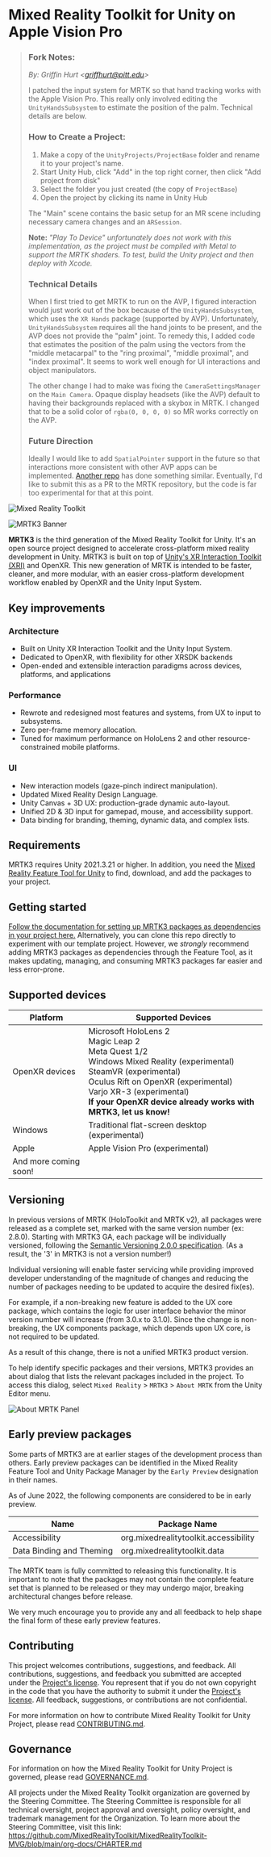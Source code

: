 # Mixed Reality Toolkit for Unity on Apple Vision Pro

> ### Fork Notes:
> *By: Griffin Hurt &lt;griffhurt@pitt.edu&gt;*
>
> I patched the input system for MRTK so that hand tracking works with the Apple Vision Pro. This really only involved editing the `UnityHandsSubsystem` to estimate the position of the palm. Technical details are below.
> ### How to Create a Project:
> 1. Make a copy of the `UnityProjects/ProjectBase` folder and rename it to your project's name.
> 2. Start Unity Hub, click "Add" in the top right corner, then click "Add project from disk"
> 3. Select the folder you just created (the copy of `ProjectBase`)
> 4. Open the project by clicking its name in Unity Hub
>
> The "Main" scene contains the basic setup for an MR scene including necessary camera changes and an `ARSession`.
> 
> **Note:** *"Play To Device" unfortunately does not work with this implementation, as the project must be compiled with Metal to support the MRTK shaders. To test, build the Unity project and then deploy with Xcode.*
> ### Technical Details
> When I first tried to get MRTK to run on the AVP, I figured interaction would just work out of the box because of the `UnityHandsSubsystem`, which uses the `XR Hands` package (supported by AVP). Unfortunately, `UnityHandsSubsystem` requires all the hand joints to be present, and the AVP does not provide the "palm" joint. To remedy this, I added code that estimates the position of the palm using the vectors from the "middle metacarpal" to the "ring proximal", "middle proximal", and "index proximal". It seems to work well enough for UI interactions and object manipulators.
>
> The other change I had to make was fixing the `CameraSettingsManager` on the `Main Camera`. Opaque display headsets (like the AVP) default to having their backgrounds replaced with a skybox in MRTK. I changed that to be a solid color of `rgba(0, 0, 0, 0)` so MR works correctly on the AVP.
> ### Future Direction
> Ideally I would like to add `SpatialPointer` support in the future so that interactions more consistent with other AVP apps can be implemented. [Another repo](https://github.com/jelmer3000/MixedRealityToolkit-Unity-PolySpatial/tree/wip-polyspatial-visionOS-support) has done something similar. Eventually, I'd like to submit this as a PR to the MRTK repository, but the code is far too experimental for that at this point.

![Mixed Reality Toolkit](./Images/MRTK_Unity_header.png)

![MRTK3 Banner](./Images/MRTK3_banner.png)

**MRTK3** is the third generation of the Mixed Reality Toolkit for Unity. It's an open source project designed to accelerate cross-platform mixed reality development in Unity. MRTK3 is built on top of [Unity's XR Interaction Toolkit (XRI)](https://docs.unity3d.com/Packages/com.unity.xr.interaction.toolkit@2.1/manual/index.html) and OpenXR. This new generation of MRTK is intended to be faster, cleaner, and more modular, with an easier cross-platform development workflow enabled by OpenXR and the Unity Input System.

## Key improvements

### Architecture

* Built on Unity XR Interaction Toolkit and the Unity Input System.
* Dedicated to OpenXR, with flexibility for other XRSDK backends
* Open-ended and extensible interaction paradigms across devices, platforms, and applications

### Performance

* Rewrote and redesigned most features and systems, from UX to input to subsystems.
* Zero per-frame memory allocation.
* Tuned for maximum performance on HoloLens 2 and other resource-constrained mobile platforms.

### UI

* New interaction models (gaze-pinch indirect manipulation).
* Updated Mixed Reality Design Language.
* Unity Canvas + 3D UX: production-grade dynamic auto-layout.
* Unified 2D & 3D input for gamepad, mouse, and accessibility support.
* Data binding for branding, theming, dynamic data, and complex lists.

## Requirements

MRTK3 requires Unity 2021.3.21 or higher. In addition, you need the [Mixed Reality Feature Tool for Unity](https://aka.ms/mrfeaturetool) to find, download, and add the packages to your project.

## Getting started

[Follow the documentation for setting up MRTK3 packages as dependencies in your project here.](https://learn.microsoft.com/windows/mixed-reality/mrtk-unity/mrtk3-overview/getting-started/setting-up/setup-new-project) Alternatively, you can clone this repo directly to experiment with our template project. However, we *strongly* recommend adding MRTK3 packages as dependencies through the Feature Tool, as it makes updating, managing, and consuming MRTK3 packages far easier and less error-prone.

## Supported devices

| Platform | Supported Devices |
|---|---|
| OpenXR devices | Microsoft HoloLens 2 <br> Magic Leap 2 <br> Meta Quest 1/2 <br> Windows Mixed Reality (experimental) <br> SteamVR (experimental) <br> Oculus Rift on OpenXR (experimental) <br> Varjo XR-3 (experimental) <br> **If your OpenXR device already works with MRTK3, let us know!**
| Windows | Traditional flat-screen desktop (experimental)
| Apple | Apple Vision Pro (experimental) |
| And more coming soon! |

## Versioning

In previous versions of MRTK (HoloToolkit and MRTK v2), all packages were released as a complete set, marked with the same version number (ex: 2.8.0). Starting with MRTK3 GA, each package will be individually versioned, following the [Semantic Versioning 2.0.0 specification](https://semver.org/spec/v2.0.0.html). (As a result, the '3' in MRTK3 is not a version number!)


Individual versioning will enable faster servicing while providing improved developer understanding of the magnitude of changes and reducing the number of packages needing to be updated to acquire the desired fix(es).

For example, if a non-breaking new feature is added to the UX core package, which contains the logic for user interface behavior the minor version number will increase (from 3.0.x to 3.1.0). Since the change is non-breaking, the UX components package, which depends upon UX core, is not required to be updated. 

As a result of this change, there is not a unified MRTK3 product version.

To help identify specific packages and their versions, MRTK3 provides an about dialog that lists the relevant packages included in the project. To access this dialog, select `Mixed Reality` > `MRTK3` > `About MRTK` from the Unity Editor menu.

![About MRTK Panel](Images/AboutMRTK.png)

## Early preview packages

Some parts of MRTK3 are at earlier stages of the development process than others. Early preview packages can be identified in the Mixed Reality Feature Tool and Unity Package Manager by the `Early Preview` designation in their names.

As of June 2022, the following components are considered to be in early preview.

| Name | Package Name |
| --- | --- |
| Accessibility | org.mixedrealitytoolkit.accessibility |
| Data Binding and Theming | org.mixedrealitytoolkit.data |

The MRTK team is fully committed to releasing this functionality. It is important to note that the packages may not contain the complete feature set that is planned to be released or they may undergo major, breaking architectural changes before release.

We very much encourage you to provide any and all feedback to help shape the final form of these early preview features.

## Contributing

This project welcomes contributions, suggestions, and feedback. All contributions, suggestions, and feedback you submitted are accepted under the [Project's license](./LICENSE.md). You represent that if you do not own copyright in the code that you have the authority to submit it under the [Project's license](./LICENSE.md). All feedback, suggestions, or contributions are not confidential.

For more information on how to contribute Mixed Reality Toolkit for Unity Project, please read [CONTRIBUTING.md](./CONTRIBUTING.md).

## Governance

For information on how the Mixed Reality Toolkit for Unity Project is governed, please read [GOVERNANCE.md](./GOVERNANCE.md).

All projects under the Mixed Reality Toolkit organization are governed by the Steering Committee. The Steering Committee is responsible for all technical oversight, project approval and oversight, policy oversight, and trademark management for the Organization. To learn more about the Steering Committee, visit this link: https://github.com/MixedRealityToolkit/MixedRealityToolkit-MVG/blob/main/org-docs/CHARTER.md
